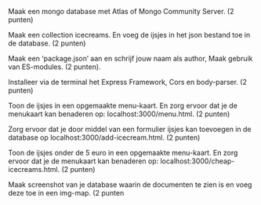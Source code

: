 Maak een mongo database met Atlas of Mongo Community Server. (2 punten)

Maak een collection icecreams. En voeg de ijsjes in het json bestand toe in de database. (2 punten)

Maak een ‘package.json’ aan en schrijf jouw naam als author, Maak gebruik van ES-modules. (2 punten).

Installeer via de terminal het Express Framework, Cors en body-parser. (2 punten)

Toon de ijsjes in een opgemaakte menu-kaart. En zorg ervoor dat je de menukaart kan benaderen op: localhost:3000/menu.html. (2 punten)

Zorg ervoor dat je door middel van een formulier ijsjes kan toevoegen in de database op localhost:3000/add-icecream.html. (2 punten)

Toon de ijsjes onder de 5 euro in een opgemaakte menu-kaart. En zorg ervoor dat je de menukaart kan benaderen op: localhost:3000/cheap-icecreams.html. (2 punten)

Maak screenshot van je database waarin de documenten te zien is en voeg deze toe in een img-map. (2 punten